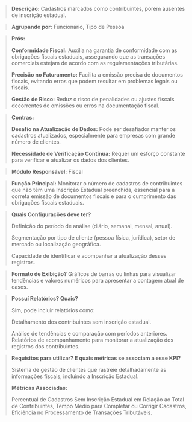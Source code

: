> **Descrição:** Cadastros marcados como contribuintes, porém ausentes de inscrição estadual.

> **Agrupando por:** Funcionário, Tipo de Pessoa

> **Prós:**
> 
> 
> **Conformidade Fiscal:** Auxilia na garantia de conformidade com as obrigações fiscais estaduais, assegurando que as transações comerciais estejam de acordo com as regulamentações tributárias.
> 
> **Precisão no Faturamento:** Facilita a emissão precisa de documentos fiscais, evitando erros que podem resultar em problemas legais ou fiscais.
> 
> **Gestão de Risco:** Reduz o risco de penalidades ou ajustes fiscais decorrentes de omissões ou erros na documentação fiscal.
> 

> **Contras:**
> 
> 
> **Desafio na Atualização de Dados:** Pode ser desafiador manter os cadastros atualizados, especialmente para empresas com grande número de clientes.
> 
> **Necessidade de Verificação Contínua:** Requer um esforço constante para verificar e atualizar os dados dos clientes.
> 

> **Módulo Responsável:**
Fiscal
> 

> **Função Principal:**
Monitorar o número de cadastros de contribuintes que não têm uma Inscrição Estadual preenchida, essencial para a correta emissão de documentos fiscais e para o cumprimento das obrigações fiscais estaduais.
> 

> **Quais Configurações deve ter?**
> 
> 
> Definição do período de análise (diário, semanal, mensal, anual).
> 
> Segmentação por tipo de cliente (pessoa física, jurídica), setor de mercado ou localização geográfica.
> 
> Capacidade de identificar e acompanhar a atualização desses registros.
> 

> **Formato de Exibição?**
Gráficos de barras ou linhas para visualizar tendências e valores numéricos para apresentar a contagem atual de casos.
> 

> **Possuí Relatórios? Quais?**
> 
> 
> Sim, pode incluir relatórios como:
> 
> Detalhamento dos contribuintes sem inscrição estadual.
> 
> Análise de tendências e comparação com períodos anteriores.
> Relatórios de acompanhamento para monitorar a atualização dos registros dos contribuintes.
> 

> **Requisitos para utilizar? E quais métricas se associam a esse KPI?**
> 
> 
> Sistema de gestão de clientes que rastreie detalhadamente as informações fiscais, incluindo a Inscrição Estadual.
> 
> **Métricas Associadas:**
> 
> Percentual de Cadastros Sem Inscrição Estadual em Relação ao Total de Contribuintes, Tempo Médio para Completar ou Corrigir Cadastros, Eficiência no Processamento de Transações Tributáveis.
>

